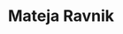 ---
SICRIS: 15295
draft: false
fixName: mateja_ravnik
location: R3.37 - Kadrovska služba
mailInfo: mateja.ravnik@fri.uni-lj.si
officeHours: null
profName: Mateja Ravnik
profTitle: Human Resources and General Affairs
telephoneInfo: null
title: Mateja Ravnik
---